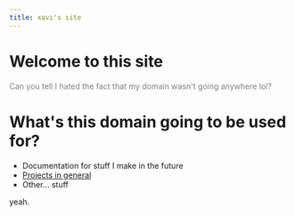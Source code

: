 ```yaml
---
title: xavi's site
---
```

# Welcome to this site
<font color=gray>Can you tell I hated the fact that my domain wasn't going anywhere lol?</font>

# What's this domain going to be used for?
- Documentation for stuff I make in the future
- [Projects in general](https://xavicloud/projects)
- Other... stuff

yeah.
